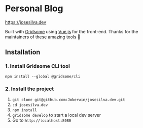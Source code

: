 # Personal Blog

https://josesilva.dev

Built with [Gridsome](https://gridsome.org/) using [Vue.js](https://github.com/vuejs/vue) for the front-end. Thanks for the maintainers of these amazing tools 👏

## Installation

### 1. Install Gridsome CLI tool

`npm install --global @gridsome/cli`

### 2. Install the project

1. `git clone git@github.com:Jokerwin/josesilva.dev.git`
2. `cd josesilva.dev`
3. `npm install`
4. `gridsome develop` to start a local dev server
5. Go to `http://localhost:8080`
